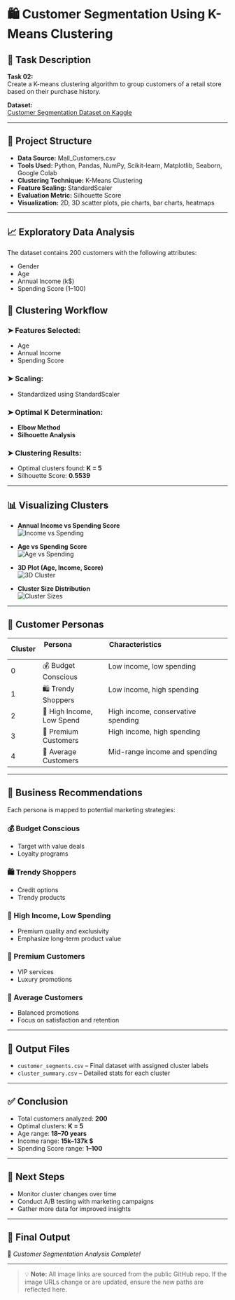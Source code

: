 # 🛍 Customer Segmentation Using K-Means Clustering

## 📌 Task Description

**Task 02:**  
Create a K-means clustering algorithm to group customers of a retail store based on their purchase history.

**Dataset:**  
[Customer Segmentation Dataset on Kaggle](https://www.kaggle.com/datasets/vjchoudhary7/customer-segmentation-tutorial-in-python)

---

## 📂 Project Structure

- **Data Source:** Mall_Customers.csv  
- **Tools Used:** Python, Pandas, NumPy, Scikit-learn, Matplotlib, Seaborn, Google Colab  
- **Clustering Technique:** K-Means Clustering  
- **Feature Scaling:** StandardScaler  
- **Evaluation Metric:** Silhouette Score  
- **Visualization:** 2D, 3D scatter plots, pie charts, bar charts, heatmaps  

---

## 📈 Exploratory Data Analysis

The dataset contains 200 customers with the following attributes:
- Gender
- Age
- Annual Income (k$)
- Spending Score (1–100)

## 🤖 Clustering Workflow

### ➤ Features Selected:
- Age  
- Annual Income  
- Spending Score

### ➤ Scaling:
- Standardized using StandardScaler

### ➤ Optimal K Determination:
- **Elbow Method**  
- **Silhouette Analysis**

### ➤ Clustering Results:
- Optimal clusters found: **K = 5**  
- Silhouette Score: **0.5539**


---

## 📊 Visualizing Clusters

- **Annual Income vs Spending Score**  
  ![Income vs Spending](https://github.com/Vijay1097/Prodigy_ML_02/blob/main/Annual_Income%20vs%20Spending_score.jpg)

- **Age vs Spending Score**  
  ![Age vs Spending](https://github.com/Vijay1097/Prodigy_ML_02/blob/main/Age_vs_Spending_Score.jpg)

- **3D Plot (Age, Income, Score)**  
  ![3D Cluster](https://github.com/Vijay1097/Prodigy_ML_02/blob/main/3D_Plot.jpg)

- **Cluster Size Distribution**  
  ![Cluster Sizes](https://github.com/Vijay1097/Prodigy_ML_02/blob/main/Cluster_Size_Distribution.jpg)

---

## 👥 Customer Personas

| Cluster | Persona                   | Characteristics                                                                 |
|---------|---------------------------|----------------------------------------------------------------------------------|
| 0       | 💰 Budget Conscious        | Low income, low spending                                                        |
| 1       | 🛍 Trendy Shoppers        | Low income, high spending                                                       |
| 2       | 💎 High Income, Low Spend | High income, conservative spending                                              |
| 3       | 👑 Premium Customers       | High income, high spending                                                      |
| 4       | 🎯 Average Customers       | Mid-range income and spending                                                   |

---

## 📌 Business Recommendations

Each persona is mapped to potential marketing strategies:

### 💰 Budget Conscious
- Target with value deals  
- Loyalty programs  

### 🛍 Trendy Shoppers
- Credit options  
- Trendy products  

### 💎 High Income, Low Spending
- Premium quality and exclusivity  
- Emphasize long-term product value  

### 👑 Premium Customers
- VIP services  
- Luxury promotions  

### 🎯 Average Customers
- Balanced promotions  
- Focus on satisfaction and retention  

---

## 💾 Output Files

- `customer_segments.csv` – Final dataset with assigned cluster labels  
- `cluster_summary.csv` – Detailed stats for each cluster  

---

## ✅ Conclusion

- Total customers analyzed: **200**  
- Optimal clusters: **K = 5**  
- Age range: **18–70 years**  
- Income range: **15k–137k $**  
- Spending Score range: **1–100**

---

## 📌 Next Steps

- Monitor cluster changes over time  
- Conduct A/B testing with marketing campaigns  
- Gather more data for improved insights  

---

## 🏁 Final Output

🎉 *Customer Segmentation Analysis Complete!*

---

> 💡 **Note:** All image links are sourced from the public GitHub repo. If the image URLs change or are updated, ensure the new paths are reflected here.
